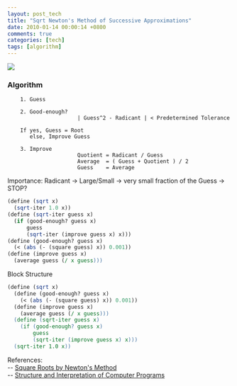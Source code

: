 ```yaml
---
layout: post_tech
title: "Sqrt Newton's Method of Successive Approximations"
date: 2010-01-14 00:00:14 +0800
comments: true
categories: [tech]
tags: [algorithm]
---
```



<img src="http://media-cache-ec0.pinimg.com/736x/4d/5d/8a/4d5d8aeb52644182af61a7eac04cdfc9.jpg" />

### Algorithm

```
    1. Guess

    2. Good-enough?
                      | Guess^2 - Radicant | < Predetermined Tolerance

    If yes, Guess = Root
       else, Improve Guess

    3. Improve
                      Quotient = Radicant / Guess
                      Average  = ( Guess + Quotient ) / 2
                      Guess    = Average
```

Importance: Radicant -> Large/Small -> very small fraction of the Guess -> STOP?

```perl
(define (sqrt x)
  (sqrt-iter 1.0 x))
(define (sqrt-iter guess x)
  (if (good-enough? guess x)
      guess
      (sqrt-iter (improve guess x) x)))
(define (good-enough? guess x)
  (< (abs (- (square guess) x)) 0.001))
(define (improve guess x)
  (average guess (/ x guess)))
```

Block Structure

```perl
(define (sqrt x)
  (define (good-enough? guess x)
    (< (abs (- (square guess) x)) 0.001))
  (define (improve guess x)
    (average guess (/ x guess)))
  (define (sqrt-iter guess x)
    (if (good-enough? guess x)
        guess
        (sqrt-iter (improve guess x) x)))
  (sqrt-iter 1.0 x))
```

References:  
-- [Square Roots by Newton's Method](http://mitpress.mit.edu/sicp/full-text/book/book-Z-H-10.html#%_sec_1.1.7)  
-- [Structure and Interpretation of Computer Programs](http://mitpress.mit.edu/sicp/)
